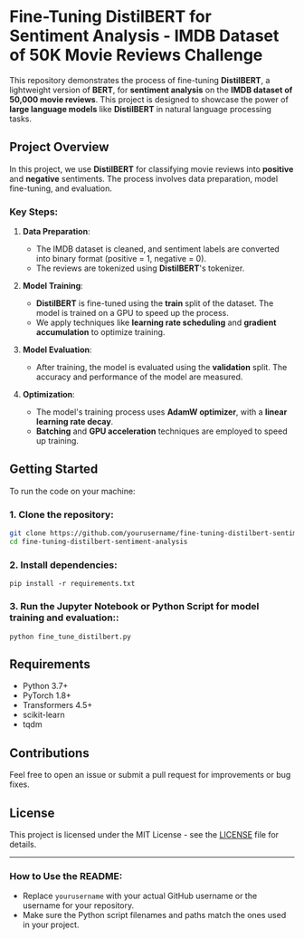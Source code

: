 # Fine-Tuning DistilBERT for Sentiment Analysis - IMDB Dataset of 50K Movie Reviews Challenge

This repository demonstrates the process of fine-tuning **DistilBERT**, a lightweight version of **BERT**, for **sentiment analysis** on the **IMDB dataset of 50,000 movie reviews**. This project is designed to showcase the power of **large language models** like **DistilBERT** in natural language processing tasks.

## Project Overview

In this project, we use **DistilBERT** for classifying movie reviews into **positive** and **negative** sentiments. The process involves data preparation, model fine-tuning, and evaluation. 

### Key Steps:
1. **Data Preparation**:
    - The IMDB dataset is cleaned, and sentiment labels are converted into binary format (positive = 1, negative = 0).
    - The reviews are tokenized using **DistilBERT**'s tokenizer.
  
2. **Model Training**:
    - **DistilBERT** is fine-tuned using the **train** split of the dataset. The model is trained on a GPU to speed up the process.
    - We apply techniques like **learning rate scheduling** and **gradient accumulation** to optimize training.

3. **Model Evaluation**:
    - After training, the model is evaluated using the **validation** split. The accuracy and performance of the model are measured.

4. **Optimization**:
    - The model's training process uses **AdamW optimizer**, with a **linear learning rate decay**.
    - **Batching** and **GPU acceleration** techniques are employed to speed up training.

## Getting Started

To run the code on your machine:

### 1. Clone the repository:
```bash
git clone https://github.com/yourusername/fine-tuning-distilbert-sentiment-analysis.git
cd fine-tuning-distilbert-sentiment-analysis
```
### 2. Install dependencies:
```
pip install -r requirements.txt
```

### 3. Run the Jupyter Notebook or Python Script for model training and evaluation::
```
python fine_tune_distilbert.py
```
## Requirements

- Python 3.7+
- PyTorch 1.8+
- Transformers 4.5+
- scikit-learn
- tqdm

## Contributions

Feel free to open an issue or submit a pull request for improvements or bug fixes.

## License

This project is licensed under the MIT License - see the [LICENSE](LICENSE) file for details.

---

### How to Use the README:
- Replace `yourusername` with your actual GitHub username or the username for your repository.
- Make sure the Python script filenames and paths match the ones used in your project.
